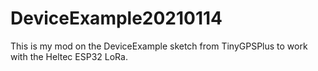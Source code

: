 # DeviceExample20210114
This is my mod on the DeviceExample sketch from TinyGPSPlus to work with the Heltec ESP32 LoRa.
